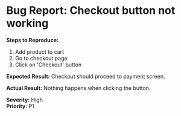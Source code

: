 # Bug Report: Checkout button not working

**Steps to Reproduce:**
1. Add product to cart
2. Go to checkout page
3. Click on 'Checkout' button

**Expected Result:**
Checkout should proceed to payment screen.

**Actual Result:**
Nothing happens when clicking the button.

**Severity:** High  
**Priority:** P1
